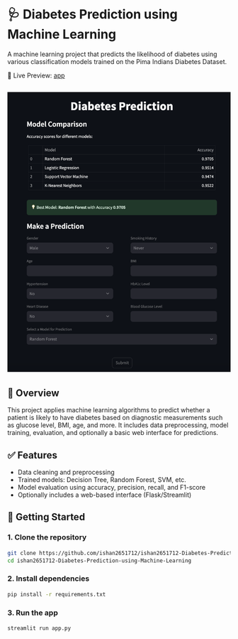 # 🩺 Diabetes Prediction using Machine Learning

A machine learning project that predicts the likelihood of diabetes using various classification models trained on the Pima Indians Diabetes Dataset.

🔗 Live Preview: [app](https://co22333-diabetes-prediction-using-machine-learning.streamlit.app/)

## ![alt text](assets/screenshot.png)


## 🧠 Overview

This project applies machine learning algorithms to predict whether a patient is likely to have diabetes based on diagnostic measurements such as glucose level, BMI, age, and more. It includes data preprocessing, model training, evaluation, and optionally a basic web interface for predictions.

## ✅ Features

- Data cleaning and preprocessing
- Trained models: Decision Tree, Random Forest, SVM, etc.
- Model evaluation using accuracy, precision, recall, and F1-score
- Optionally includes a web-based interface (Flask/Streamlit)

## 🚀 Getting Started

### 1. Clone the repository

```bash
git clone https://github.com/ishan2651712/ishan2651712-Diabetes-Prediction-using-Machine-Learning.git
cd ishan2651712-Diabetes-Prediction-using-Machine-Learning
```

### 2. Install dependencies

```bash
pip install -r requirements.txt
```

### 3. Run the app

```bash
streamlit run app.py
```
